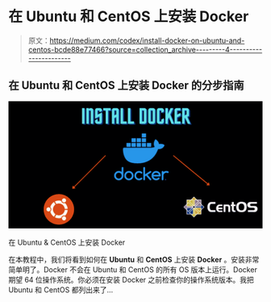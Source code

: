 # 在 Ubuntu 和 CentOS 上安装 Docker

> 原文：<https://medium.com/codex/install-docker-on-ubuntu-and-centos-bcde88e77466?source=collection_archive---------4----------------------->

## 在 Ubuntu 和 CentOS 上安装 Docker 的分步指南

![](img/cafc5b95be06ec7f42e9c1ead476921e.png)

在 Ubuntu & CentOS 上安装 Docker

在本教程中，我们将看到如何在 **Ubuntu** 和 **CentOS** 上安装 **Docker** 。安装非常简单明了。Docker 不会在 Ubuntu 和 CentOS 的所有 OS 版本上运行。Docker 期望 64 位操作系统。你必须在安装 Docker 之前检查你的操作系统版本。我把 Ubuntu 和 CentOS 都列出来了…